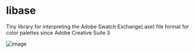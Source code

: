 # libase
Tiny library for interpreting the Adobe Swatch Exchange(.ase) file format for color palettes since Adobe Creative Suite 3

![image](https://cloud.githubusercontent.com/assets/644247/21581101/b5ac37e6-cfd6-11e6-862b-29adc674b334.png)

